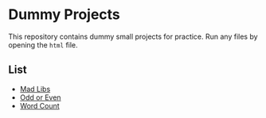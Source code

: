 # Dummy Projects
This repository contains dummy small projects for practice.
Run any files by opening the `html` file.

## List
 - [Mad Libs](mad-libs.html)
 - [Odd or Even](odd-even.html)
 - [Word Count](word-count.html)